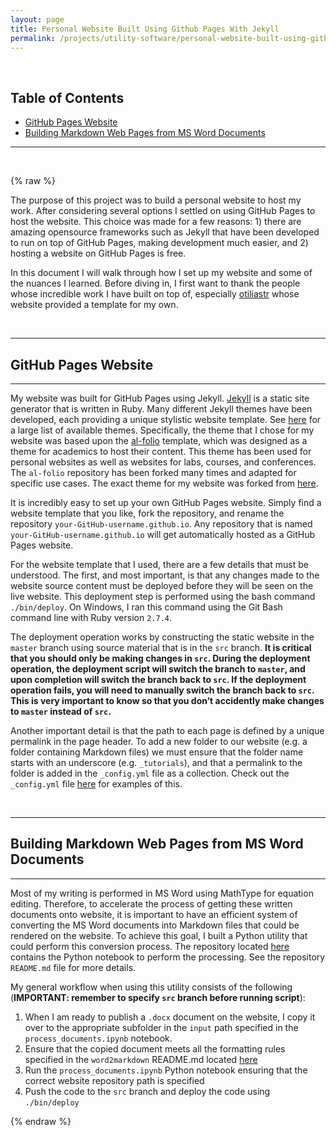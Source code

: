 ```yaml
---
layout: page
title: Personal Website Built Using Github Pages With Jekyll
permalink: /projects/utility-software/personal-website-built-using-github-pages-with-jekyll/
---
```

<br />
<!-- MarkdownTOC depth=4 -->


**Table of Contents**
---
-  [GitHub Pages Website](#github-pages-website)
-  [Building Markdown Web Pages from MS Word Documents](#building-markdown-web-pages-from-ms-word-documents)
---
<!-- /MarkdownTOC -->


<br/>

{% raw %}



The purpose of this project was to build a personal website to host my work. After considering several options I settled on using GitHub Pages to host the website. This choice was made for a few reasons: 1) there are amazing opensource frameworks such as Jekyll that have been developed to run on top of GitHub Pages, making development much easier, and 2) hosting a website on GitHub Pages is free. 

In this document I will walk through how I set up my website and some of the nuances I learned. Before diving in, I first want to thank the people whose incredible work I have built on top of, especially [otiliastr](https://github.com/otiliastr/otiliastr.github.io) whose website provided a template for my own.   

<a name="github-pages-website"></a>

<br />

---
## GitHub Pages Website
---

My website was built for GitHub Pages using Jekyll. [Jekyll](https://github.com/jekyll/jekyll) is a static site generator that is written in Ruby. Many different Jekyll themes have been developed, each providing a unique stylistic website template.  See [here](https://jekyllthemes.io/) for a large list of available themes. Specifically, the theme that I chose for my website was based upon the [al-folio](https://github.com/alshedivat/al-folio) template, which was designed as a theme for academics to host their content. This theme has been used for personal websites as well as websites for labs, courses, and conferences. The `al-folio` repository has been forked many times and adapted for specific use cases. The exact theme for my website was forked from [here](https://github.com/otiliastr/otiliastr.github.io). 


It is incredibly easy to set up your own GitHub Pages website. Simply find a website template that you like, fork the repository, and rename the repository `your-GitHub-username.github.io`. Any repository that is named `your-GitHub-username.github.io` will get automatically hosted as a GitHub Pages website.


For the website template that I used, there are a few details that must be understood. The first, and most important, is that any changes made to the website source content must be deployed before they will be seen on the live website. This deployment step is performed using the bash command `./bin/deploy`. On Windows, I ran this command using the Git Bash command line with Ruby version `2.7.4`. 

The deployment operation works by constructing the static website in the `master` branch using source material that is in the `src` branch. **It is critical that you should only be making changes in `src`. During the deployment operation, the deployment script will switch the branch to `master`, and upon completion will switch the branch back to `src`. If the deployment operation fails, you will need to manually switch the branch back to `src`. This is very important to know so that you don’t accidently make changes to `master` instead of `src`.**


Another important detail is that the path to each page is defined by a unique permalink in the page header. To add a new folder to our website (e.g. a folder containing Markdown files) we must ensure that the folder name starts with an underscore (e.g. `_tutorials`), and that a permalink to the folder is added in the `_config.yml` file as a collection. Check out the `_config.yml` file [here](https://github.com/chrisnielsen/chrisnielsen.github.io/blob/src/_config.yml#:~:text=collections%3A,news%3A) for examples of this.

  

<a name="building-markdown-web-pages-from-ms-word-documents"></a>

<br />

---
## Building Markdown Web Pages from MS Word Documents
---

Most of my writing is performed in MS Word using MathType for equation editing. Therefore, to accelerate the process of getting these written documents onto website, it is important to have an efficient system of converting the MS Word documents into Markdown files that could be rendered on the website. To achieve this goal, I built a Python utility that could perform this conversion process. The repository located [here](https://github.com/chrisnielsen-utilities/word2markdown) contains the Python notebook to perform the processing. See the repository `README.md` file for more details.

My general workflow when using this utility consists of the following (**IMPORTANT: remember to specify `src` branch before running script**):
1. When I am ready to publish a `.docx` document on the website, I copy it over to the appropriate subfolder in the `input` path specified in the `process_documents.ipynb` notebook.
2. Ensure that the copied document meets all the formatting rules specified in the `word2markdown` README.md located [here](https://github.com/chrisnielsen-utilities/word2markdown/blob/main/README.md)
3. Run the `process_documents.ipynb` Python notebook ensuring that the correct website repository path is specified
4. Push the code to the `src` branch and deploy the code using `./bin/deploy`








{% endraw %}
